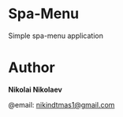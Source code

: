 # Spa-Menu

Simple spa-menu application



# Author
**Nikolai Nikolaev**

@email: nikindtmas1@gmail.com

